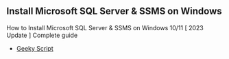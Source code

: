## Install Microsoft SQL Server & SSMS on Windows
How to Install Microsoft SQL Server & SSMS on Windows 10/11 [ 2023 Update ] Complete guide
- [Geeky Script](https://www.youtube.com/watch?v=iaUXjTL_F9U)

